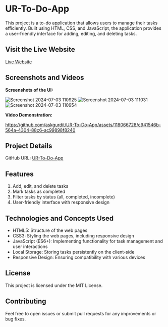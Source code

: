 # UR-To-Do-App

This project is a to-do application that allows users to manage their tasks efficiently. Built using HTML, CSS, and JavaScript, the application provides a user-friendly interface for adding, editing, and deleting tasks.

## Visit the Live Website
[Live Website](https://askgurdit.github.io/UR-To-Do-App/)

## Screenshots and Videos
**Screenshots of the UI:**

![Screenshot 2024-07-03 110925](https://github.com/askgurdit/UR-To-Do-App/assets/118066728/7fbe1ace-5140-4a0e-a9f9-2563c109f7d2)
![Screenshot 2024-07-03 111031](https://github.com/askgurdit/UR-To-Do-App/assets/118066728/2149e0c7-1f6d-4a58-ae7c-986a7f27cc52)
![Screenshot 2024-07-03 110954](https://github.com/askgurdit/UR-To-Do-App/assets/118066728/b25a244d-690b-4fd0-8c38-0160dae2985b)

**Video Demonstration:**

https://github.com/askgurdit/UR-To-Do-App/assets/118066728/c941546b-564a-4304-88c6-ac99898f8240

## Project Details
GitHub URL: [UR-To-Do-App](https://github.com/askgurdit/UR-To-Do-App)

## Features
1. Add, edit, and delete tasks
2. Mark tasks as completed
3. Filter tasks by status (all, completed, incomplete)
4. User-friendly interface with responsive design

## Technologies and Concepts Used
- HTML5: Structure of the web pages
- CSS3: Styling the web pages, including responsive design
- JavaScript (ES6+): Implementing functionality for task management and user interactions
- Local Storage: Storing tasks persistently on the client-side
- Responsive Design: Ensuring compatibility with various devices

## License
This project is licensed under the MIT License.

## Contributing
Feel free to open issues or submit pull requests for any improvements or bug fixes.
